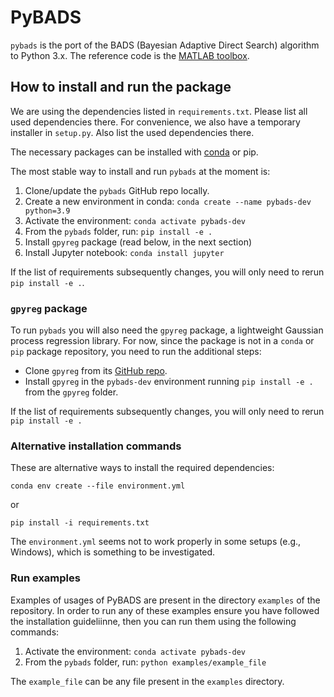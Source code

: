 
# PyBADS
`pybads` is the port of the BADS (Bayesian Adaptive Direct Search) algorithm to Python 3.x.
The reference code is the [MATLAB toolbox](https://github.com/lacerbi/bads).

## How to install and run the package

We are using the dependencies listed in `requirements.txt`. Please list all used dependencies there.
For convenience, we also have a temporary installer in `setup.py`. Also list the used dependencies there.

The necessary packages can be installed with [conda](https://docs.conda.io/projects/conda/en/latest/user-guide/install/) or pip.

The most stable way to install and run `pybads` at the moment is:

1. Clone/update the `pybads` GitHub repo locally.
2. Create a new environment in conda: `conda create --name pybads-dev python=3.9`
3. Activate the environment: `conda activate pybads-dev`
4. From the `pybads` folder, run: `pip install -e .`
5. Install `gpyreg` package (read below, in the next section)
6. Install Jupyter notebook: `conda install jupyter`

If the list of requirements subsequently changes, you will only need to rerun `pip install -e .`.

### `gpyreg` package

To run `pybads` you will also need the `gpyreg` package, a lightweight Gaussian process regression library.
For now, since the package is not in a `conda` or `pip` package repository, you need to run the additional steps:

- Clone `gpyreg` from its [GitHub repo](https://github.com/lacerbi/gpyreg).
- Install `gpyreg` in the `pybads-dev` environment running `pip install -e .` from the `gpyreg` folder.

If the list of requirements subsequently changes, you will only need to rerun `pip install -e .`
### Alternative installation commands

These are alternative ways to install the required dependencies:

```
conda env create --file environment.yml
```

or

```
pip install -i requirements.txt
```

The `environment.yml` seems not to work properly in some setups (e.g., Windows), which is something to be investigated.

### Run examples ###

Examples of usages of PyBADS are present in the directory `examples` of the repository. In order to run any of these examples ensure you have followed the installation guideliinne, then you can run them using the following commands:

1. Activate the environment: `conda activate pybads-dev`
2. From the `pybads` folder, run: `python examples/example_file`

The `example_file` can be any file present in the `examples` directory.
